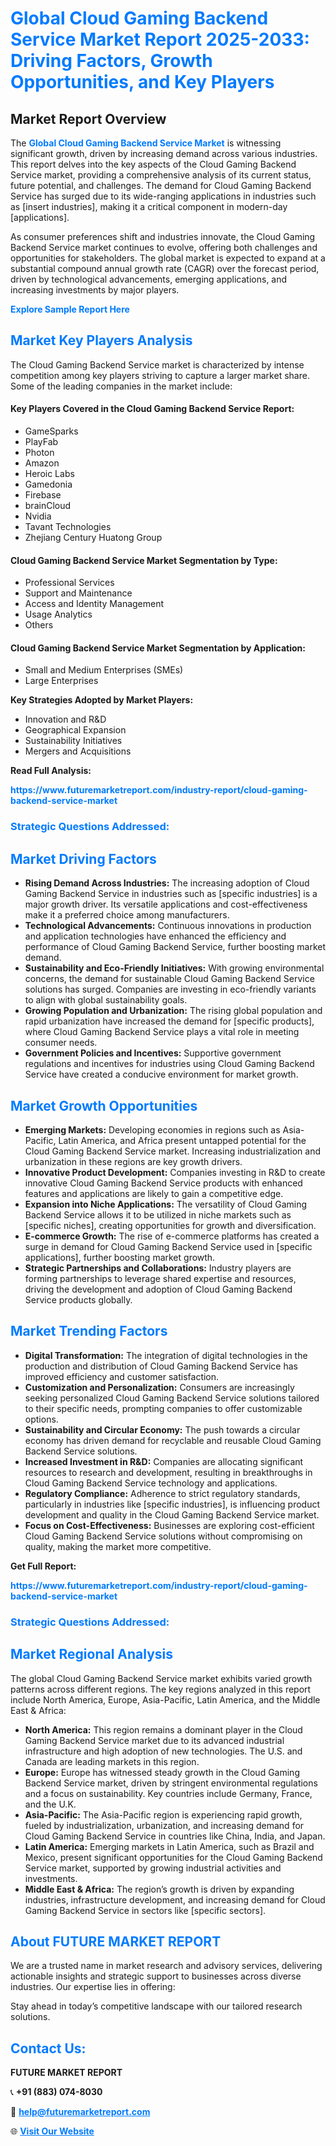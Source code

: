 <h1 style="color: #007BFF;">Global Cloud Gaming Backend Service Market Report 2025-2033: Driving Factors, Growth Opportunities, and Key Players</h1>

<section id="overview">
<h2>Market Report Overview</h2>
<p>The <a href="https://www.futuremarketreport.com/industry-report/cloud-gaming-backend-service-market" style="color: #007BFF; text-decoration: none;"><strong>Global Cloud Gaming Backend Service Market</strong></a> is witnessing significant growth, driven by increasing demand across various industries. This report delves into the key aspects of the Cloud Gaming Backend Service market, providing a comprehensive analysis of its current status, future potential, and challenges. The demand for Cloud Gaming Backend Service has surged due to its wide-ranging applications in industries such as [insert industries], making it a critical component in modern-day [applications].</p>
<p>As consumer preferences shift and industries innovate, the Cloud Gaming Backend Service market continues to evolve, offering both challenges and opportunities for stakeholders. The global market is expected to expand at a substantial compound annual growth rate (CAGR) over the forecast period, driven by technological advancements, emerging applications, and increasing investments by major players.</p>
</section>

<section id="overview">
<p><a href="https://www.futuremarketreport.com/request-sample/reportId=27883" style="color: #007BFF; text-decoration: none;"><strong>Explore Sample Report Here</strong></a></p>
</section>

<section id="key-players">
<h2 style="color: #007BFF;">Market Key Players Analysis</h2>
<p>The Cloud Gaming Backend Service market is characterized by intense competition among key players striving to capture a larger market share. Some of the leading companies in the market include:</p>
<h4>Key Players Covered in the Cloud Gaming Backend Service Report:</h4>
<ul><li>GameSparks</li><li>PlayFab</li><li>Photon</li><li>Amazon</li><li>Heroic Labs</li><li>Gamedonia</li><li>Firebase</li><li>brainCloud</li><li>Nvidia</li><li>Tavant Technologies</li><li>Zhejiang Century Huatong Group</li></ul>
<h4>Cloud Gaming Backend Service Market Segmentation by Type:</h4>
<ul><li>Professional Services</li><li>Support and Maintenance</li><li>Access and Identity Management</li><li>Usage Analytics</li><li>Others</li></ul>

<h4>Cloud Gaming Backend Service Market Segmentation by Application:</h4>
<ul><li>Small and Medium Enterprises (SMEs)</li><li>Large Enterprises</li></ul>
<p><strong>Key Strategies Adopted by Market Players:</strong></p>
<ul>
<li>Innovation and R&D</li>
<li>Geographical Expansion</li>
<li>Sustainability Initiatives</li>
<li>Mergers and Acquisitions</li>
</ul>
</section>

<section>
<p><strong>Read Full Analysis: </strong></p><a href="https://www.futuremarketreport.com/industry-report/cloud-gaming-backend-service-market" style="color: #007BFF; text-decoration: none;"><strong>https://www.futuremarketreport.com/industry-report/cloud-gaming-backend-service-market</strong></a>
<h3 style="color: #007BFF;">Strategic Questions Addressed:</h3>
</section>

<section id="driving-factors">
<h2 style="color: #007BFF;">Market Driving Factors</h2>
<ul>
<li><strong>Rising Demand Across Industries:</strong> The increasing adoption of Cloud Gaming Backend Service in industries such as [specific industries] is a major growth driver. Its versatile applications and cost-effectiveness make it a preferred choice among manufacturers.</li>
<li><strong>Technological Advancements:</strong> Continuous innovations in production and application technologies have enhanced the efficiency and performance of Cloud Gaming Backend Service, further boosting market demand.</li>
<li><strong>Sustainability and Eco-Friendly Initiatives:</strong> With growing environmental concerns, the demand for sustainable Cloud Gaming Backend Service solutions has surged. Companies are investing in eco-friendly variants to align with global sustainability goals.</li>
<li><strong>Growing Population and Urbanization:</strong> The rising global population and rapid urbanization have increased the demand for [specific products], where Cloud Gaming Backend Service plays a vital role in meeting consumer needs.</li>
<li><strong>Government Policies and Incentives:</strong> Supportive government regulations and incentives for industries using Cloud Gaming Backend Service have created a conducive environment for market growth.</li>
</ul>
</section>

<section id="growth-opportunities">
<h2 style="color: #007BFF;">Market Growth Opportunities</h2>
<ul>
<li><strong>Emerging Markets:</strong> Developing economies in regions such as Asia-Pacific, Latin America, and Africa present untapped potential for the Cloud Gaming Backend Service market. Increasing industrialization and urbanization in these regions are key growth drivers.</li>
<li><strong>Innovative Product Development:</strong> Companies investing in R&D to create innovative Cloud Gaming Backend Service products with enhanced features and applications are likely to gain a competitive edge.</li>
<li><strong>Expansion into Niche Applications:</strong> The versatility of Cloud Gaming Backend Service allows it to be utilized in niche markets such as [specific niches], creating opportunities for growth and diversification.</li>
<li><strong>E-commerce Growth:</strong> The rise of e-commerce platforms has created a surge in demand for Cloud Gaming Backend Service used in [specific applications], further boosting market growth.</li>
<li><strong>Strategic Partnerships and Collaborations:</strong> Industry players are forming partnerships to leverage shared expertise and resources, driving the development and adoption of Cloud Gaming Backend Service products globally.</li>
</ul>
</section>

<section id="trending-factors">
<h2 style="color: #007BFF;">Market Trending Factors</h2>
<ul>
<li><strong>Digital Transformation:</strong> The integration of digital technologies in the production and distribution of Cloud Gaming Backend Service has improved efficiency and customer satisfaction.</li>
<li><strong>Customization and Personalization:</strong> Consumers are increasingly seeking personalized Cloud Gaming Backend Service solutions tailored to their specific needs, prompting companies to offer customizable options.</li>
<li><strong>Sustainability and Circular Economy:</strong> The push towards a circular economy has driven demand for recyclable and reusable Cloud Gaming Backend Service solutions.</li>
<li><strong>Increased Investment in R&D:</strong> Companies are allocating significant resources to research and development, resulting in breakthroughs in Cloud Gaming Backend Service technology and applications.</li>
<li><strong>Regulatory Compliance:</strong> Adherence to strict regulatory standards, particularly in industries like [specific industries], is influencing product development and quality in the Cloud Gaming Backend Service market.</li>
<li><strong>Focus on Cost-Effectiveness:</strong> Businesses are exploring cost-efficient Cloud Gaming Backend Service solutions without compromising on quality, making the market more competitive.</li>
</ul>
</section>

<section>
<p><strong>Get Full Report: </strong></p><a href="https://www.futuremarketreport.com/industry-report/cloud-gaming-backend-service-market" style="color: #007BFF; text-decoration: none;"><strong>https://www.futuremarketreport.com/industry-report/cloud-gaming-backend-service-market</strong></a>
<h3 style="color: #007BFF;">Strategic Questions Addressed:</h3>
</section>


<section id="regional-analysis">
<h2 style="color: #007BFF;">Market Regional Analysis</h2>
<p>The global Cloud Gaming Backend Service market exhibits varied growth patterns across different regions. The key regions analyzed in this report include North America, Europe, Asia-Pacific, Latin America, and the Middle East & Africa:</p>
<ul>
<li><strong>North America:</strong> This region remains a dominant player in the Cloud Gaming Backend Service market due to its advanced industrial infrastructure and high adoption of new technologies. The U.S. and Canada are leading markets in this region.</li>
<li><strong>Europe:</strong> Europe has witnessed steady growth in the Cloud Gaming Backend Service market, driven by stringent environmental regulations and a focus on sustainability. Key countries include Germany, France, and the U.K.</li>
<li><strong>Asia-Pacific:</strong> The Asia-Pacific region is experiencing rapid growth, fueled by industrialization, urbanization, and increasing demand for Cloud Gaming Backend Service in countries like China, India, and Japan.</li>
<li><strong>Latin America:</strong> Emerging markets in Latin America, such as Brazil and Mexico, present significant opportunities for the Cloud Gaming Backend Service market, supported by growing industrial activities and investments.</li>
<li><strong>Middle East & Africa:</strong> The region’s growth is driven by expanding industries, infrastructure development, and increasing demand for Cloud Gaming Backend Service in sectors like [specific sectors].</li>
</ul>
</section>

<footer>
<h2 style="color: #007BFF;">About FUTURE MARKET REPORT</h2>
<p>We are a trusted name in market research and advisory services, delivering actionable insights and strategic support to businesses across diverse industries. Our expertise lies in offering:</p>

<p>Stay ahead in today’s competitive landscape with our tailored research solutions.</p>

<h2 style="color: #007BFF;">Contact Us:</h2>
<p><strong>FUTURE MARKET REPORT</strong></p>
<p>📞 <strong>+91 (883) 074-8030</strong></p>
<p>📧 <strong><a href="mailto:help@futuremarketreport.com" style="color: #007BFF;">help@futuremarketreport.com</a></strong></p>
<p>🌐 <strong><a href="https://www.futuremarketreport.com/" style="color: #007BFF;">Visit Our Website</a></strong></p>
</footer>